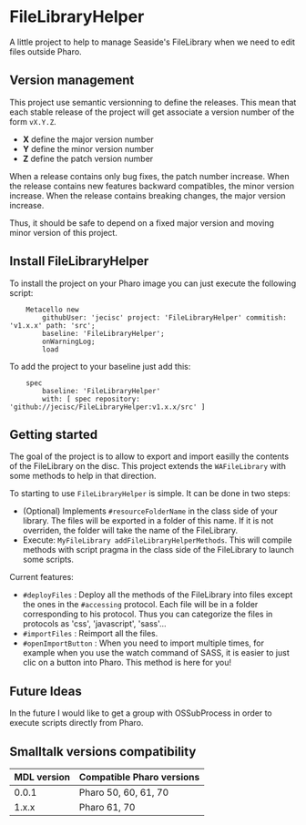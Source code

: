 # FileLibraryHelper

A little project to help to manage Seaside's FileLibrary when we need to edit files outside Pharo.

## Version management 

This project use semantic versionning to define the releases. This mean that each stable release of the project will get associate a version number of the form `vX.Y.Z`. 

- **X** define the major version number
- **Y** define the minor version number 
- **Z** define the patch version number

When a release contains only bug fixes, the patch number increase. When the release contains new features backward compatibles, the minor version increase. When the release contains breaking changes, the major version increase. 

Thus, it should be safe to depend on a fixed major version and moving minor version of this project.

## Install FileLibraryHelper

To install the project on your Pharo image you can just execute the following script: 

```Smalltalk
    Metacello new
    	githubUser: 'jecisc' project: 'FileLibraryHelper' commitish: 'v1.x.x' path: 'src';
    	baseline: 'FileLibraryHelper';
    	onWarningLog;
    	load
```

To add the project to your baseline just add this:

```Smalltalk
    spec
    	baseline: 'FileLibraryHelper'
    	with: [ spec repository: 'github://jecisc/FileLibraryHelper:v1.x.x/src' ]
```

## Getting started

The goal of the project is to allow to export and import easilly the contents of the FileLibrary on the disc. This project extends the `WAFileLibrary` with some methods to help in that direction.

To starting to use `FileLibraryHelper` is simple. It can be done in two steps:
- (Optional) Implements `#resourceFolderName` in the class side of your library. The files will be exported in a folder of this name. If it is not overriden, the folder will take the name of the FileLibrary.
- Execute: `MyFileLibrary addFileLibraryHelperMethods`. This will compile methods with script pragma in the class side of the FileLibrary to launch some scripts.

Current features:
- `#deployFiles` : Deploy all the methods of the FileLibrary into files except the ones in the `#accessing` protocol. Each file will be in a folder corresponding to his protocol. Thus you can categorize the files in protocols as 'css', 'javascript', 'sass'...
- `#importFiles` : Reimport  all the files.
- `#openImportButton` : When you need to import multiple times, for example when you use the watch command of SASS, it is easier to just clic on a button into Pharo. This method is here for you!

## Future Ideas

In the future I would like to get a group with OSSubProcess in order to execute scripts directly from Pharo.

## Smalltalk versions compatibility

| MDL version 	| Compatible Pharo versions 	|
|-------------	|---------------------------	|
| 0.0.1       	| Pharo 50, 60, 61, 70				|
| 1.x.x       	| Pharo 61, 70        				|

